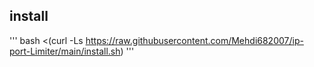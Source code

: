 

## install
'''
bash <(curl -Ls https://raw.githubusercontent.com/Mehdi682007/ip-port-Limiter/main/install.sh)
'''
